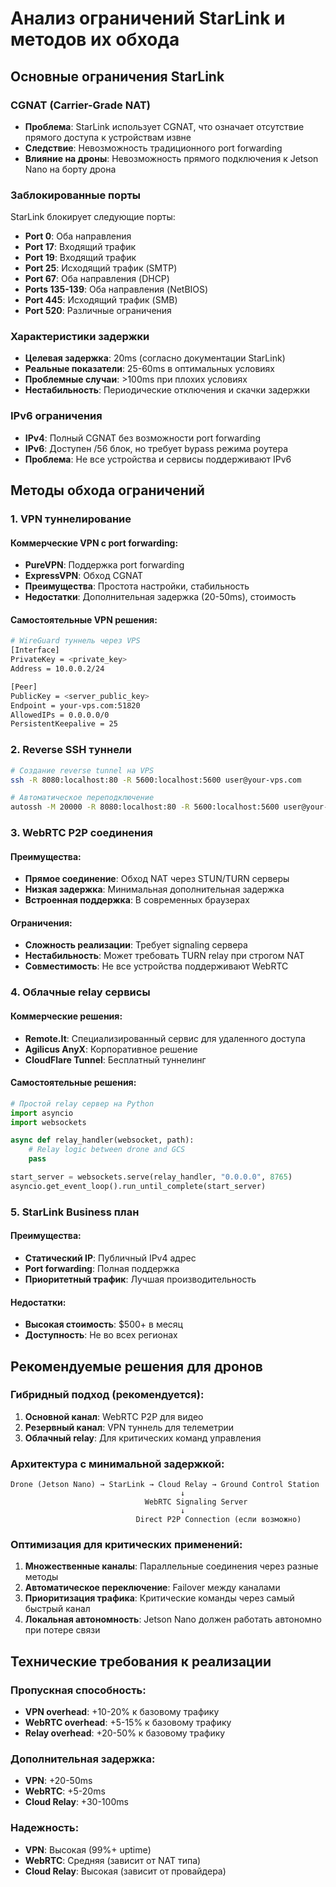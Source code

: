 # Анализ ограничений StarLink и методов их обхода

## Основные ограничения StarLink

### CGNAT (Carrier-Grade NAT)
- **Проблема**: StarLink использует CGNAT, что означает отсутствие прямого доступа к устройствам извне
- **Следствие**: Невозможность традиционного port forwarding
- **Влияние на дроны**: Невозможность прямого подключения к Jetson Nano на борту дрона

### Заблокированные порты
StarLink блокирует следующие порты:
- **Port 0**: Оба направления
- **Port 17**: Входящий трафик
- **Port 19**: Входящий трафик  
- **Port 25**: Исходящий трафик (SMTP)
- **Port 67**: Оба направления (DHCP)
- **Ports 135-139**: Оба направления (NetBIOS)
- **Port 445**: Исходящий трафик (SMB)
- **Port 520**: Различные ограничения

### Характеристики задержки
- **Целевая задержка**: 20ms (согласно документации StarLink)
- **Реальные показатели**: 25-60ms в оптимальных условиях
- **Проблемные случаи**: >100ms при плохих условиях
- **Нестабильность**: Периодические отключения и скачки задержки

### IPv6 ограничения
- **IPv4**: Полный CGNAT без возможности port forwarding
- **IPv6**: Доступен /56 блок, но требует bypass режима роутера
- **Проблема**: Не все устройства и сервисы поддерживают IPv6

## Методы обхода ограничений

### 1. VPN туннелирование

#### Коммерческие VPN с port forwarding:
- **PureVPN**: Поддержка port forwarding
- **ExpressVPN**: Обход CGNAT
- **Преимущества**: Простота настройки, стабильность
- **Недостатки**: Дополнительная задержка (20-50ms), стоимость

#### Самостоятельные VPN решения:
```bash
# WireGuard туннель через VPS
[Interface]
PrivateKey = <private_key>
Address = 10.0.0.2/24

[Peer]
PublicKey = <server_public_key>
Endpoint = your-vps.com:51820
AllowedIPs = 0.0.0.0/0
PersistentKeepalive = 25
```

### 2. Reverse SSH туннели

```bash
# Создание reverse tunnel на VPS
ssh -R 8080:localhost:80 -R 5600:localhost:5600 user@your-vps.com

# Автоматическое переподключение
autossh -M 20000 -R 8080:localhost:80 -R 5600:localhost:5600 user@your-vps.com
```

### 3. WebRTC P2P соединения

#### Преимущества:
- **Прямое соединение**: Обход NAT через STUN/TURN серверы
- **Низкая задержка**: Минимальная дополнительная задержка
- **Встроенная поддержка**: В современных браузерах

#### Ограничения:
- **Сложность реализации**: Требует signaling сервера
- **Нестабильность**: Может требовать TURN relay при строгом NAT
- **Совместимость**: Не все устройства поддерживают WebRTC

### 4. Облачные relay сервисы

#### Коммерческие решения:
- **Remote.It**: Специализированный сервис для удаленного доступа
- **Agilicus AnyX**: Корпоративное решение
- **CloudFlare Tunnel**: Бесплатный туннелинг

#### Самостоятельные решения:
```python
# Простой relay сервер на Python
import asyncio
import websockets

async def relay_handler(websocket, path):
    # Relay logic between drone and GCS
    pass

start_server = websockets.serve(relay_handler, "0.0.0.0", 8765)
asyncio.get_event_loop().run_until_complete(start_server)
```

### 5. StarLink Business план

#### Преимущества:
- **Статический IP**: Публичный IPv4 адрес
- **Port forwarding**: Полная поддержка
- **Приоритетный трафик**: Лучшая производительность

#### Недостатки:
- **Высокая стоимость**: $500+ в месяц
- **Доступность**: Не во всех регионах

## Рекомендуемые решения для дронов

### Гибридный подход (рекомендуется):

1. **Основной канал**: WebRTC P2P для видео
2. **Резервный канал**: VPN туннель для телеметрии
3. **Облачный relay**: Для критических команд управления

### Архитектура с минимальной задержкой:

```
Drone (Jetson Nano) → StarLink → Cloud Relay → Ground Control Station
                                      ↓
                              WebRTC Signaling Server
                                      ↓
                            Direct P2P Connection (если возможно)
```

### Оптимизация для критических применений:

1. **Множественные каналы**: Параллельные соединения через разные методы
2. **Автоматическое переключение**: Failover между каналами
3. **Приоритизация трафика**: Критические команды через самый быстрый канал
4. **Локальная автономность**: Jetson Nano должен работать автономно при потере связи

## Технические требования к реализации

### Пропускная способность:
- **VPN overhead**: +10-20% к базовому трафику
- **WebRTC overhead**: +5-15% к базовому трафику
- **Relay overhead**: +20-50% к базовому трафику

### Дополнительная задержка:
- **VPN**: +20-50ms
- **WebRTC**: +5-20ms
- **Cloud Relay**: +30-100ms

### Надежность:
- **VPN**: Высокая (99%+ uptime)
- **WebRTC**: Средняя (зависит от NAT типа)
- **Cloud Relay**: Высокая (зависит от провайдера)

